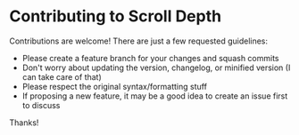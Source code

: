 # Contributing to Scroll Depth

Contributions are welcome! There are just a few requested guidelines:

* Please create a feature branch for your changes and squash commits
* Don't worry about updating the version, changelog, or minified version (I can take care of that)
* Please respect the original syntax/formatting stuff
* If proposing a new feature, it may be a good idea to create an issue first to discuss

Thanks!
